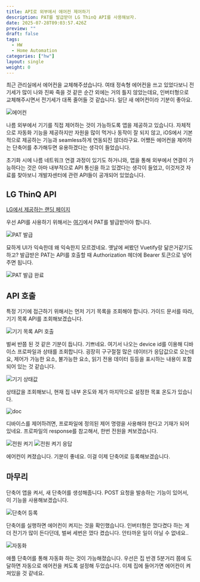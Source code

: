 ```yaml
---
title: API로 외부에서 에어컨 제어하기
description: PAT를 발급받아 LG ThinQ API를 사용해보자.
date: 2025-07-28T09:03:57.426Z
preview: ""
draft: false
tags:
  - HW
  - Home Automation
categories: ["hw"]
layout: single
weight: 0
---
```


최근 관리실에서 에어컨을 교체해주셨습니다. 여태 정속형 에어컨을 쓰고 있었다보니 전기세가 많이 나와 진짜 죽을 것 같은 순간 외에는 거의 틀지 않았는데요, 인버터형으로 교체해주시면서 전기세가 대폭 줄어들 것 같습니다. 일단 새 에어컨이라 기분이 좋아요.

<!-- 이미지 크기 300px로 지정 -->

![에어컨](1.png)

나름 외부에서 기기를 직접 제어하는 것이 가능하도록 앱을 제공하고 있습니다. 자체적으로 자동화 기능을 제공하지만 자원을 많이 먹거나 동작이 잘 되지 않고, iOS에서 기본적으로 제공하는 기능과 seamless하게 연동되진 않더라구요. 어쨌든 에어컨을 제어하는 단축어를 추가해두면 유용하겠다는 생각이 들었습니다.

초기화 시에 나름 네트워크 연결 과정이 있기도 하거니와, 앱을 통해 외부에서 연결이 가능하다는 것은 아마 내부적으로 API 통신을 하고 있겠다는 생각이 들었고, 이것저것 자료를 찾아보니 개발자센터에 관련 API들이 공개되어 있었습니다.

## LG ThinQ API

[LG에서 제공하는 랜딩 페이지](https://smartsolution.developer.lge.com/ko/cloud/landing)

우선 API를 사용하기 위해서는 [여기](https://connect-pat.lgthinq.com)에서 PAT를 발급받아야 합니다.

![PAT 발급](./SCR-20250728-ptcw.png)

묘하게 UI가 익숙한데 왜 익숙한지 모르겠네요. 옛날에 써봤던 Vuetify랑 닮은거같기도하고?
발급받은 PAT는 API를 호출할 때 Authorization 헤더에 Bearer 토큰으로 넣어주면 됩니다.

![PAT 발급 완료](./SCR-20250728-pthl.png)

## API 호출

특정 기기에 접근하기 위해서는 먼저 기기 목록을 조회해야 합니다. 가이드 문서를 따라, 기기 목록 API를 조회해보겠습니다.

![기기 목록 API 호출](./device-list.png)

벌써 반쯤 된 것 같은 기분이 듭니다. 기쁘네요.
여기서 나오는 device id를 이용해 디바이스 프로파일과 상태를 조회합니다. 굉장히 구구절절 많은 데이터가 응답값으로 오는데요, 제어가 가능한 요소, 불가능한 요소, 읽기 전용 데이터 등등을 표시하는 내용이 포함되어 있는 것 같습니다.

![기기 상태값](device-state.png)

상태값을 조회해보니, 현재 집 내부 온도와 제가 마지막으로 설정한 목표 온도가 있습니다.

![doc](image.png)

디바이스를 제어하려면, 프로파일에 정의된 제어 명령을 사용해야 한다고 기재가 되어 있네요.
프로파일의 response를 참고해서, 한번 전원을 켜보겠습니다.

![전원 켜기](image-1.png)
![전원 켜기 응답](./IMG_3115_.png)

에어컨이 켜졌습니다. 기분이 좋네요.
이걸 이제 단축어로 등록해보겠습니다.

## 마무리

단축어 앱을 켜서, 새 단축어를 생성해줍니다. POST 요청을 발송하는 기능이 있어서, 이 기능을 사용해보겠습니다.

![단축어 등록](image-2.png)

단축어를 실행하면 에어컨이 켜지는 것을 확인했습니다. 인버터형은 껐다켰다 하는 게 더 전기가 많이 든다던데, 벌써 세번은 껐다 켰습니다. 안타까운 일이 아닐 수 없네요..

![자동화](image-3.png)

애플 단축어를 통해 자동화 하는 것이 가능해졌습니다.
우선은 집 반경 5분거리 쯤에 도달하면 자동으로 에어컨을 켜도록 설정해 두었습니다.
이제 집에 들어가면 에어컨이 켜져있을 것 같네요.
